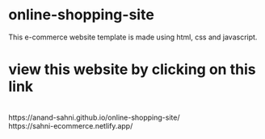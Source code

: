 # online-shopping-site
This e-commerce website template is made using html, css and javascript. 
# view this website by clicking on this link 
<br/>
https://anand-sahni.github.io/online-shopping-site/
<br/>
https://sahni-ecommerce.netlify.app/
